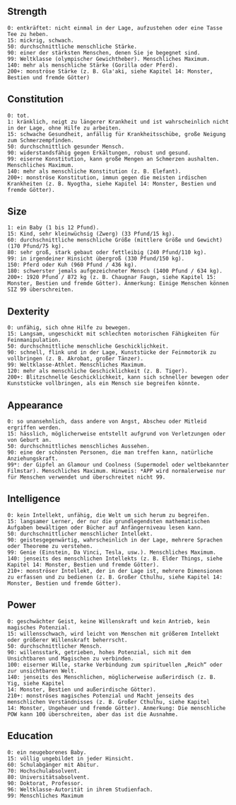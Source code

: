 ## Strength
	0: entkräftet: nicht einmal in der Lage, aufzustehen oder eine Tasse Tee zu heben.
	15: mickrig, schwach.
	50: durchschnittliche menschliche Stärke.
	90: einer der stärksten Menschen, denen Sie je begegnet sind.
	99: Weltklasse (olympischer Gewichtheber). Menschliches Maximum.
	140: mehr als menschliche Stärke (Gorilla oder Pferd).
	200+: monströse Stärke (z. B. Gla'aki, siehe Kapitel 14: Monster, Bestien und fremde Götter)
## Constitution
	0: tot.
	1: kränklich, neigt zu längerer Krankheit und ist wahrscheinlich nicht in der Lage, ohne Hilfe zu arbeiten.
	15: schwache Gesundheit, anfällig für Krankheitsschübe, große Neigung zum Schmerzempfinden.
	50: durchschnittlich gesunder Mensch.
	90: widerstandsfähig gegen Erkältungen, robust und gesund.
	99: eiserne Konstitution, kann große Mengen an Schmerzen aushalten. Menschliches Maximum.
	140: mehr als menschliche Konstitution (z. B. Elefant).
	200+: monströse Konstitution, immun gegen die meisten irdischen Krankheiten (z. B. Nyogtha, siehe Kapitel 14: Monster, Bestien und fremde Götter).
## Size
	1: ein Baby (1 bis 12 Pfund).
	15: Kind, sehr kleinwüchsig (Zwerg) (33 Pfund/15 kg).
	60: durchschnittliche menschliche Größe (mittlere Größe und Gewicht) (170 Pfund/75 kg).
	80: sehr groß, stark gebaut oder fettleibig (240 Pfund/110 kg).
	99: in irgendeiner Hinsicht übergroß (330 Pfund/150 kg).
	150: Pferd oder Kuh (960 Pfund / 436 kg).
	180: schwerster jemals aufgezeichneter Mensch (1400 Pfund / 634 kg).
	200+: 1920 Pfund / 872 kg (z. B. Chaugnar Faugn, siehe Kapitel 15: Monster, Bestien und fremde Götter). Anmerkung: Einige Menschen können SIZ 99 überschreiten.
## Dexterity
	0: unfähig, sich ohne Hilfe zu bewegen.
	15: Langsam, ungeschickt mit schlechten motorischen Fähigkeiten für Feinmanipulation.
	50: durchschnittliche menschliche Geschicklichkeit.
	90: schnell, flink und in der Lage, Kunststücke der Feinmotorik zu vollbringen (z. B. Akrobat, großer Tänzer).
	99: Weltklasse-Athlet. Menschliches Maximum.
	120: mehr als menschliche Geschicklichkeit (z. B. Tiger).
	200+: Blitzschnelle Geschicklichkeit, kann sich schneller bewegen oder Kunststücke vollbringen, als ein Mensch sie begreifen könnte.

## Appearance
	0: so unansehnlich, dass andere von Angst, Abscheu oder Mitleid ergriffen werden.
	15: hässlich, möglicherweise entstellt aufgrund von Verletzungen oder von Geburt an.
	50: durchschnittliches menschliches Aussehen.
	90: eine der schönsten Personen, die man treffen kann, natürliche Anziehungskraft.
	99*: der Gipfel an Glamour und Coolness (Supermodel oder weltbekannter Filmstar). Menschliches Maximum. Hinweis: *APP wird normalerweise nur für Menschen verwendet und überschreitet nicht 99.

## Intelligence
	0: kein Intellekt, unfähig, die Welt um sich herum zu begreifen.
	15: langsamer Lerner, der nur die grundlegendsten mathematischen Aufgaben bewältigen oder Bücher auf Anfängerniveau lesen kann.
	50: durchschnittlicher menschlicher Intellekt.
	90: geistesgegenwärtig, wahrscheinlich in der Lage, mehrere Sprachen oder Theoreme zu verstehen.
	99: Genie (Einstein, Da Vinci, Tesla, usw.). Menschliches Maximum.
	140: jenseits des menschlichen Intellekts (z. B. Elder Things, siehe Kapitel 14: Monster, Bestien und fremde Götter).
	210+: monströser Intellekt, der in der Lage ist, mehrere Dimensionen zu erfassen und zu bedienen (z. B. Großer Cthulhu, siehe Kapitel 14: Monster, Bestien und fremde Götter).

## Power
	0: geschwächter Geist, keine Willenskraft und kein Antrieb, kein magisches Potenzial.
	15: willensschwach, wird leicht von Menschen mit größerem Intellekt oder größerer Willenskraft beherrscht.
	50: durchschnittlicher Mensch.
	90: willensstark, getrieben, hohes Potenzial, sich mit dem Unsichtbaren und Magischen zu verbinden.
	100: eiserner Wille, starke Verbindung zum spirituellen „Reich“ oder zur unsichtbaren Welt.
	140: jenseits des Menschlichen, möglicherweise außerirdisch (z. B. Yig, siehe Kapitel
	14: Monster, Bestien und außerirdische Götter).
	210+: monströses magisches Potenzial und Macht jenseits des menschlichen Verständnisses (z. B. Großer Cthulhu, siehe Kapitel
	14: Monster, Ungeheuer und fremde Götter). Anmerkung: Die menschliche POW kann 100 überschreiten, aber das ist die Ausnahme.

## Education
	0: ein neugeborenes Baby.
	15: völlig ungebildet in jeder Hinsicht.
	60: Schulabgänger mit Abitur.
	70: Hochschulabsolvent.
	80: Universitätsabsolvent.
	90: Doktorat, Professor.
	96: Weltklasse-Autorität in ihrem Studienfach.
	99: Menschliches Maximum

